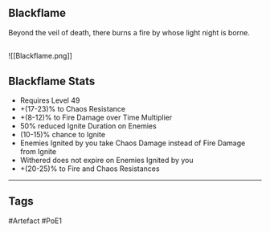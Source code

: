 ## Blackflame
Beyond the veil of death, there burns a fire
by whose light night is borne.
##
![[Blackflame.png]]
## Blackflame Stats
- Requires Level 49
- +(17-23)% to Chaos Resistance
- +(8-12)% to Fire Damage over Time Multiplier
- 50% reduced Ignite Duration on Enemies
- (10-15)% chance to Ignite
- Enemies Ignited by you take Chaos Damage instead of Fire Damage from Ignite
- Withered does not expire on Enemies Ignited by you
- +(20-25)% to Fire and Chaos Resistances


---
## Tags
#Artefact
#PoE1